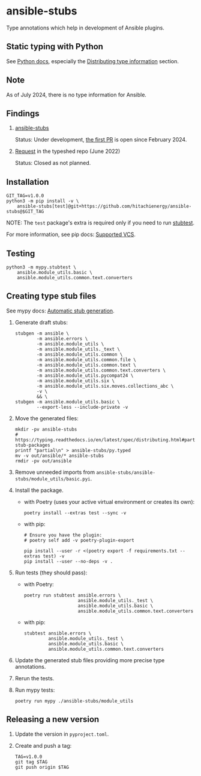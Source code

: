 # ansible-stubs

Type annotations which help in development of Ansible plugins.

## Static typing with Python

See [Python docs](https://typing.readthedocs.io/en/latest/),
especially the [Distributing type information](https://typing.readthedocs.io/en/latest/spec/distributing.html) section.

## Note

As of July 2024, there is no type information for Ansible.

## Findings

1. [ansible-stubs](https://pypi.org/project/ansible-stubs)

   Status: Under development, [the first PR](https://github.com/pycontribs/ansible-stubs/pull/1) is open since February 2024.

2. [Request](https://github.com/python/typeshed/issues/8016) in the typeshed repo (June 2022)

   Status: Closed as not planned.

## Installation

```shell
GIT_TAG=v1.0.0
python3 -m pip install -v \
    ansible-stubs[test]@git+https://github.com/hitachienergy/ansible-stubs@$GIT_TAG
```

NOTE: The `test` package's extra is required only if you need to run [stubtest](https://mypy.readthedocs.io/en/stable/stubtest.html).

For more information, see pip docs: [Supported VCS](https://pip.pypa.io/en/stable/topics/vcs-support/).

## Testing

```shell
python3 -m mypy.stubtest \
    ansible.module_utils.basic \
    ansible.module_utils.common.text.converters
```

## Creating type stub files

See mypy docs: [Automatic stub generation](https://mypy.readthedocs.io/en/stable/stubgen.html).

1. Generate draft stubs:

   ```shell
   stubgen -m ansible \
           -m ansible.errors \
           -m ansible.module_utils \
           -m ansible.module_utils._text \
           -m ansible.module_utils.common \
           -m ansible.module_utils.common.file \
           -m ansible.module_utils.common.text \
           -m ansible.module_utils.common.text.converters \
           -m ansible.module_utils.pycompat24 \
           -m ansible.module_utils.six \
           -m ansible.module_utils.six.moves.collections_abc \
           -v \
           && \
   stubgen -m ansible.module_utils.basic \
           --export-less --include-private -v
   ```

2. Move the generated files:

   ```shell
   mkdir -pv ansible-stubs
   # https://typing.readthedocs.io/en/latest/spec/distributing.html#partial-stub-packages
   printf "partial\n" > ansible-stubs/py.typed
   mv -v out/ansible/* ansible-stubs
   rmdir -pv out/ansible
   ```

3. Remove unneeded imports from `ansible-stubs/ansible-stubs/module_utils/basic.pyi`.

4. Install the package.

   - with Poetry (uses your active virtual environment or creates its own):

     ```shell
     poetry install --extras test --sync -v
     ```

   - with pip:

     ```shell
     # Ensure you have the plugin:
     # poetry self add -v poetry-plugin-export

     pip install --user -r <(poetry export -f requirements.txt --extras test) -v
     pip install --user --no-deps -v .
     ```

5. Run tests (they should pass):

   - with Poetry:

     ```shell
     poetry run stubtest ansible.errors \
                         ansible.module_utils._test \
                         ansible.module_utils.basic \
                         ansible.module_utils.common.text.converters
     ```

   - with pip:

     ```shell
     stubtest ansible.errors \
              ansible.module_utils._test \
              ansible.module_utils.basic \
              ansible.module_utils.common.text.converters
     ```

6. Update the generated stub files providing more precise type annotations.

7. Rerun the tests.

8. Run mypy tests:

   ```shell
   poetry run mypy ./ansible-stubs/module_utils
   ```

## Releasing a new version

1. Update the version in `pyproject.toml`.

2. Create and push a tag:

   ```shell
   TAG=v1.0.0
   git tag $TAG
   git push origin $TAG
   ```

